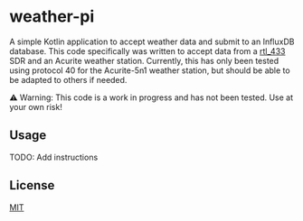# weather-pi

A simple Kotlin application to accept weather data and submit to an InfluxDB
database. This code specifically was written to accept data from a 
[rtl_433](https://github.com/merbanan/rtl_433) SDR and an Acurite 
weather station. Currently, this has only been tested using protocol
40 for the Acurite-5n1 weather station, but should be able to be
adapted to others if needed.

:warning: Warning: This code is a work in progress and has not been 
tested. Use at your own risk!

## Usage 

TODO: Add instructions

## License

[MIT](LICENSE)
